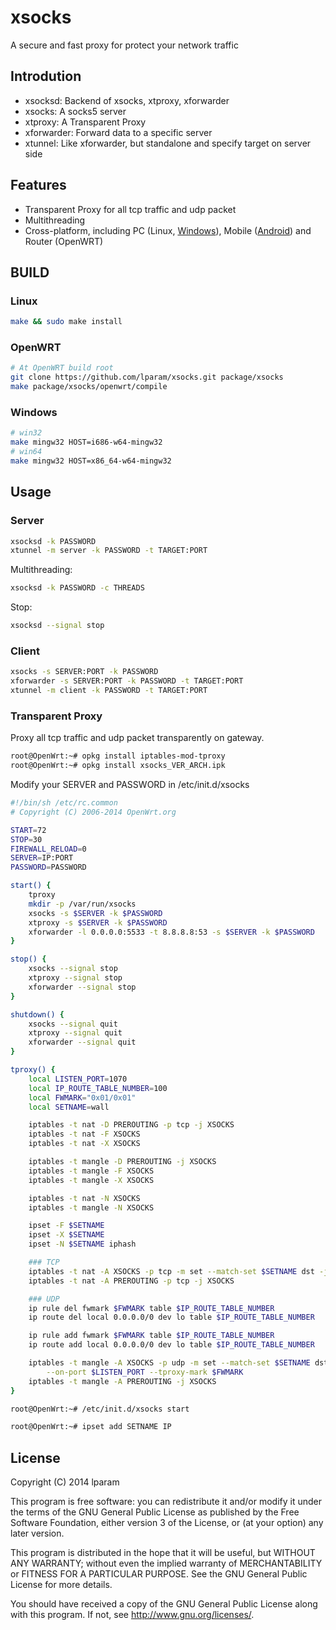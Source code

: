 xsocks
=================
A secure and fast proxy for protect your network traffic

Introdution
------------
* xsocksd: Backend of xsocks, xtproxy, xforwarder
* xsocks: A socks5 server
* xtproxy: A Transparent Proxy
* xforwarder: Forward data to a specific server
* xtunnel: Like xforwarder, but standalone and specify target on server side

Features
------------
* Transparent Proxy for all tcp traffic and udp packet
* Multithreading
* Cross-platform, including PC (Linux, [Windows](https://github.com/lparam/xsocks-windows)), Mobile ([Android](https://github.com/lparam/xsocks-android)) and Router (OpenWRT)

BUILD
------------

### Linux

```bash
make && sudo make install
```

### OpenWRT

```bash
# At OpenWRT build root
git clone https://github.com/lparam/xsocks.git package/xsocks
make package/xsocks/openwrt/compile
```

### Windows

```bash
# win32
make mingw32 HOST=i686-w64-mingw32
# win64
make mingw32 HOST=x86_64-w64-mingw32
```

Usage
------------

### Server

```bash
xsocksd -k PASSWORD
xtunnel -m server -k PASSWORD -t TARGET:PORT
```

Multithreading:
```bash
xsocksd -k PASSWORD -c THREADS
```

Stop:
```bash
xsocksd --signal stop
```

### Client

```bash
xsocks -s SERVER:PORT -k PASSWORD
xforwarder -s SERVER:PORT -k PASSWORD -t TARGET:PORT
xtunnel -m client -k PASSWORD -t TARGET:PORT
```

### Transparent Proxy

Proxy all tcp traffic and udp packet transparently on gateway.

```bash
root@OpenWrt:~# opkg install iptables-mod-tproxy
root@OpenWrt:~# opkg install xsocks_VER_ARCH.ipk
```

Modify your SERVER and PASSWORD in /etc/init.d/xsocks
```bash
#!/bin/sh /etc/rc.common
# Copyright (C) 2006-2014 OpenWrt.org

START=72
STOP=30
FIREWALL_RELOAD=0
SERVER=IP:PORT
PASSWORD=PASSWORD

start() {
    tproxy
    mkdir -p /var/run/xsocks
    xsocks -s $SERVER -k $PASSWORD
    xtproxy -s $SERVER -k $PASSWORD
    xforwarder -l 0.0.0.0:5533 -t 8.8.8.8:53 -s $SERVER -k $PASSWORD
}

stop() {
    xsocks --signal stop
    xtproxy --signal stop
    xforwarder --signal stop
}

shutdown() {
    xsocks --signal quit
    xtproxy --signal quit
    xforwarder --signal quit
}

tproxy() {
    local LISTEN_PORT=1070
    local IP_ROUTE_TABLE_NUMBER=100
    local FWMARK="0x01/0x01"
    local SETNAME=wall

    iptables -t nat -D PREROUTING -p tcp -j XSOCKS
    iptables -t nat -F XSOCKS
    iptables -t nat -X XSOCKS

    iptables -t mangle -D PREROUTING -j XSOCKS
    iptables -t mangle -F XSOCKS
    iptables -t mangle -X XSOCKS

    iptables -t nat -N XSOCKS
    iptables -t mangle -N XSOCKS

    ipset -F $SETNAME
    ipset -X $SETNAME
    ipset -N $SETNAME iphash

    ### TCP
    iptables -t nat -A XSOCKS -p tcp -m set --match-set $SETNAME dst -j REDIRECT --to-port $LISTEN_PORT
    iptables -t nat -A PREROUTING -p tcp -j XSOCKS

    ### UDP
    ip rule del fwmark $FWMARK table $IP_ROUTE_TABLE_NUMBER
    ip route del local 0.0.0.0/0 dev lo table $IP_ROUTE_TABLE_NUMBER

    ip rule add fwmark $FWMARK table $IP_ROUTE_TABLE_NUMBER
    ip route add local 0.0.0.0/0 dev lo table $IP_ROUTE_TABLE_NUMBER

    iptables -t mangle -A XSOCKS -p udp -m set --match-set $SETNAME dst -j TPROXY \
        --on-port $LISTEN_PORT --tproxy-mark $FWMARK
    iptables -t mangle -A PREROUTING -j XSOCKS
}
```

```bash
root@OpenWrt:~# /etc/init.d/xsocks start
```

```bash
root@OpenWrt:~# ipset add SETNAME IP
```

## License

Copyright (C) 2014 lparam

This program is free software: you can redistribute it and/or modify
it under the terms of the GNU General Public License as published by
the Free Software Foundation, either version 3 of the License, or
(at your option) any later version.

This program is distributed in the hope that it will be useful,
but WITHOUT ANY WARRANTY; without even the implied warranty of
MERCHANTABILITY or FITNESS FOR A PARTICULAR PURPOSE.  See the
GNU General Public License for more details.

You should have received a copy of the GNU General Public License
along with this program. If not, see <http://www.gnu.org/licenses/>.
